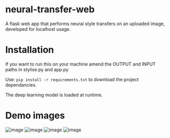 # neural-transfer-web
A flask web app that performs neural style transfers on an uploaded image, developed for localhost usage. 

# Installation
If you want to run this on your machine amend the OUTPUT and INPUT paths in stylise.py and app.py

Use:
```pip install -r requirements.txt``` to download the project dependancies. 

The deep learning model is loaded at runtime.

# Demo images
![image](https://user-images.githubusercontent.com/71947295/221857278-04b5eab4-bdeb-4e48-8fb7-46633489e1a9.png)
![image](https://user-images.githubusercontent.com/71947295/221857438-851e918d-25ce-4a92-b5c6-63a556e8b179.png)
![image](https://user-images.githubusercontent.com/71947295/221857519-5abfb4b5-f9e4-4013-960b-34aca3ade185.png)
![image](https://user-images.githubusercontent.com/71947295/221857670-2a07c4f4-2c90-479c-a5d4-2c3501cf3234.png)
